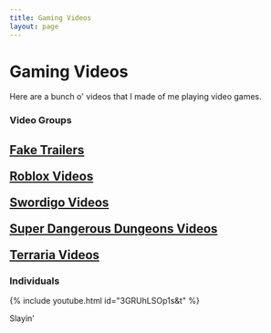 ```yaml
---
title: Gaming Videos
layout: page
---
```

<h1> Gaming Videos</h1>
<p>Here are a bunch o' videos that I made of me playing video games.</p>
<h3>Video Groups </h3>
<h2><p><a href = "https://samuraiowl.github.io/fake-trailers">Fake Trailers</a></p>
<p><a href = "https://samuraiowl.github.io/roblox_videos">Roblox Videos</a></p>
<p><a href = "https://samuraiowl.github.io/swordigo_videos">Swordigo Videos</a></p>
<p><a href = "https://samuraiowl.github.io/super-dd-videos">Super Dangerous Dungeons Videos</a></p>
<p><a href = "https://www.youtube.com/playlist?list=PLkJZ4bHpeW_3kF1w_WH4k5fOVALOHnCoW&feature=share">Terraria Videos</a></p>
<h3>Individuals </h3>
{% include youtube.html id="3GRUhLSOp1s&t" %}
<p>Slayin'</p>
